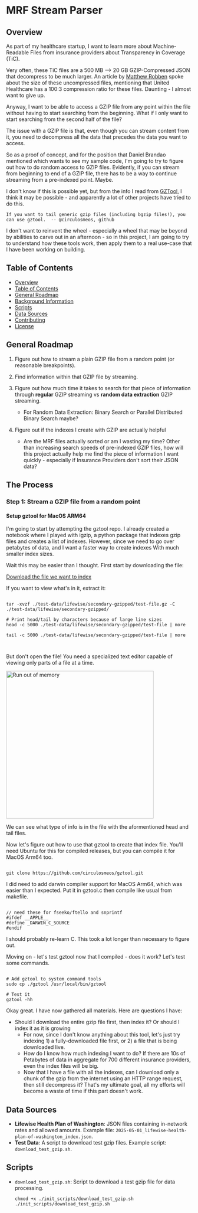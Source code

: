 # MRF Stream Parser


## Overview

As part of my healthcare startup, I want to learn more about Machine-Readable Files from insurance providers about Transparency in Coverage (TiC). 

Very often, these TiC files are a 500 MB --> 20 GB GZIP-Compressed JSON that decompress to be much larger. An article by [Matthew Robben](https://www.serifhealth.com/blog/a-primer-on-mrf-structure-how-to-find-a-rate#:~:text=You%20go%20to,to%20119.39%20GB) spoke about the size of these uncompressed files, mentioning that United Healthcare has a 100:3 compression ratio for these files. Daunting - I almost want to give up. 

Anyway, I want to be able to access a GZIP file from any point within the file without having to start searching from the beginning. What if I only want to start searching from the second half of the file? 

The issue with a GZIP file is that, even though you can stream content from it, you need to decompress all the data that precedes the data you want to access.

So as a proof of concept, and for the position that Daniel Brandao mentioned which wants to see my sample code, I'm going to try to figure out how to do random access to GZIP files. Evidently, if you can stream from beginning to end of a GZIP file, there has to be a way to continue streaming from a pre-indexed point. Maybe.

I don't know if this is possible yet, but from the info I read from [GZTool](https://github.com/circulosmeos/gztool), I think it may be possible - and apparently a lot of other projects have tried to do this. 

```If you want to tail generic gzip files (including bgzip files!), you can use gztool.  -- @circulosmeos, github```

I don't want to reinvent the wheel - especially a wheel that may be beyond by abilities to carve out in an afternoon - so in this project, I am going to try to understand how these tools work, then apply them to a real use-case that I have been working on building. 

## Table of Contents
- [Overview](#overview)
- [Table of Contents](#table-of-contents)
- [General Roadmap](#general-roadmap)
- [Background Information](#background-information)
- [Scripts](#scripts)
- [Data Sources](#data-sources)
- [Contributing](#contributing)
- [License](#license)

## General Roadmap

1. Figure out how to stream a plain GZIP file from a random point (or reasonable breakpoints). 

2. Find information within that GZIP file by streaming.

3. Figure out how much time it takes to search for that piece of information through **regular** GZIP streaming vs **random data extraction** GZIP streaming.
    - For Random Data Extraction: Binary Search or Parallel Distributed Binary Search maybe? 

4. Figure out if the indexes I create with GZIP are actually helpful
    - Are the MRF files actually sorted or am I wasting my time? 
    Other than increasing search speeds of pre-indexed GZIP files, how will this project actually help me find the piece of information I want quickly - especially if Insurance Providers don't sort their JSON data? 


## The Process

### Step 1: Stream a GZIP file from a random point

#### Setup gztool for MacOS ARM64

I'm going to start by attempting the gztool repo. I already created a notebook where I played with igzip, a python package that indexes gzip files and creates a list of indexes. However, since we need to go over petabytes of data, and I want a faster way to create indexes With much smaller index sizes.

Wait this may be easier than I thought. First start by downloading the file:

[Download the file we want to index](#scripts)

If you want to view what's in it, extract it:

```

tar -xvzf ./test-data/lifewise/secondary-gzipped/test-file.gz -C ./test-data/lifewise/secondary-gzipped/

# Print head/tail by characters because of large line sizes
head -c 5000 ./test-data/lifewise/secondary-gzipped/test-file | more

tail -c 5000 ./test-data/lifewise/secondary-gzipped/test-file | more



```

But don't open the file! You need a specialized text editor capable of viewing only parts of a file at a time. 

<img src="docs/img/run-out-of-memory.png" alt="Run out of memory" width="400">


We can see what type of info is in the file with the aformentioned head and tail files. 

Now let's figure out how to use that gztool to create that index file. You'll need Ubuntu for this for compiled releases, but you can compile it for MacOS Arm64 too. 

```

git clone https://github.com/circulosmeos/gztool.git

```

I did need to add darwin compiler support for MacOS Arm64, which was easier than I expected. Put it in gztool.c then compile like usual from makefile.

```

// need these for fseeko/ftello and snprintf
#ifdef __APPLE__
#define _DARWIN_C_SOURCE
#endif

```

I should probably re-learn C. This took a lot longer than necessary to figure out. 

Moving on - let's test gztool now that I compiled - does it work? Let's test some commands. 

```

# Add gztool to system command tools
sudo cp ./gztool /usr/local/bin/gztool 

# Test it
gztool -hh
```

Okay great. I have now gathered all materials. Here are questions I have:

- Should I download the entire gzip file first, then index it? Or should I index it as it is growing
    - For now, since I don't know anything about this tool, let's just try indexing 1) a fully-downloaded file first, or 2) a file that is being downloaded live. 
    - How do I know how much indexing I want to do? If there are 10s of Petabytes of data in aggregate for 700 different insurance providers, even the index files will be big. 
    - Now that I have a file with all the indexes, can I download only a chunk of the gzip from the internet using an HTTP range request, then still decompress it? That's my ultimate goal, all my efforts will become a waste of time if this part doesn't work. 



## Data Sources
- **Lifewise Health Plan of Washington**: JSON files containing in-network rates and allowed amounts. Example file: `2025-05-01_lifewise-health-plan-of-washington_index.json`.
- **Test Data**: A script to download test gzip files. Example script: `download_test_gzip.sh`.


## Scripts
- `download_test_gzip.sh`: Script to download a test gzip file for data processing.

    ```
    chmod +x ./init_scripts/download_test_gzip.sh
    ./init_scripts/download_test_gzip.sh
    ```

